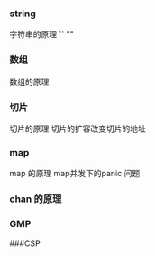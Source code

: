 ### string
字符串的原理
`` ""

### 数组
数组的原理

### 切片
切片的原理
切片的扩容改变切片的地址

### map
map 的原理
map并发下的panic 问题

### chan 的原理


### GMP


###CSP
